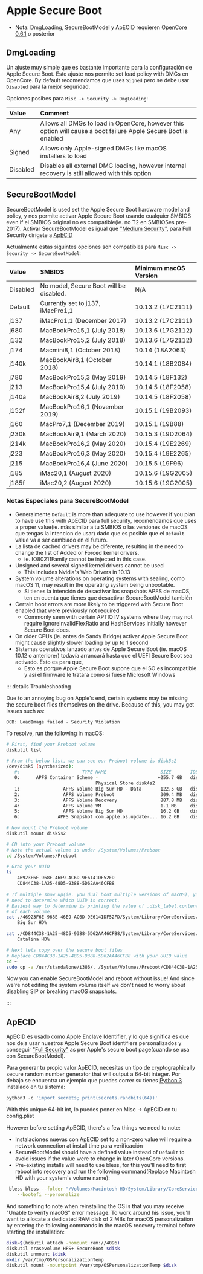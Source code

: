 # Apple Secure Boot

* Nota: DmgLoading, SecureBootModel y ApECID requieren [OpenCore 0.6.1](https://github.com/acidanthera/OpenCorePkg/releases) o posterior


## DmgLoading

Un ajuste muy simple que es bastante importante para la configuración de Apple Secure Boot. Este ajuste nos permite set load policy with DMGs en OpenCore. By default recomendamos que uses `Signed` pero se debe usar `Disabled` para la mejor seguridad.

Opciones posibes para `Misc -> Security -> DmgLoading`:

| Value | Comment |
| :--- | :--- |
| Any      | Allows all DMGs to load in OpenCore, however this option will cause a boot failure Apple Secure Boot is enabled |
| Signed   | Allows only Apple-signed DMGs like macOS installers to load |
| Disabled | Disables all external DMG loading, however internal recovery is still allowed with this option |

## SecureBootModel

SecureBootModel is used set the Apple Secure Boot hardware model and policy, y nos permite activar Apple Secure Boot usando cualquier SMBIOS even if el SMBIOS original no es compatible(ie. no T2 en SMBIOSes pre-2017). Activar SecureBootModel es igual que ["Medium Security"](https://support.apple.com/HT208330), para Full Security dirígete a [ApECID](#apecid)

Actualmente estas siguintes opciones son compatibles para `Misc -> Security -> SecureBootModel`:

| Value    | SMBIOS                                  | Minimum macOS Version |
| :---     | :---                                    | :---                  |
| Disabled | No model, Secure Boot will be disabled. | N/A                   |
| Default  | Currently set to j137, iMacPro1,1       | 10.13.2 (17C2111)     |
| j137     | iMacPro1,1 (December 2017)              | 10.13.2 (17C2111)     |
| j680     | MacBookPro15,1 (July 2018)              | 10.13.6 (17G2112)     |
| j132     | MacBookPro15,2 (July 2018)              | 10.13.6 (17G2112)     |
| j174     | Macmini8,1 (October 2018)               | 10.14 (18A2063)       |
| j140k    | MacBookAir8,1 (October 2018)            | 10.14.1 (18B2084)     |
| j780     | MacBookPro15,3 (May 2019)               | 10.14.5 (18F132)      |
| j213     | MacBookPro15,4 (July 2019)              | 10.14.5 (18F2058)     |
| j140a    | MacBookAir8,2 (July 2019)               | 10.14.5 (18F2058)     |
| j152f    | MacBookPro16,1 (November 2019)          | 10.15.1 (19B2093)     |
| j160     | MacPro7,1 (December 2019)               | 10.15.1 (19B88)       |
| j230k    | MacBookAir9,1 (March 2020)              | 10.15.3 (19D2064)     |
| j214k    | MacBookPro16,2 (May 2020)               | 10.15.4 (19E2269)     |
| j223     | MacBookPro16,3 (May 2020)               | 10.15.4 (19E2265)     |
| j215     | MacBookPro16,4 (June 2020)              | 10.15.5 (19F96)       |
| j185     | iMac20,1 (August 2020)                  | 10.15.6 (19G2005)     |
| j185f    | iMac20,2 (August 2020)                  | 10.15.6 (19G2005)     |

### Notas Especiales para SecureBootModel

* Generalmente `Default` is more than adequate to use however if you plan to have use this with ApECID para full security, recomendamos que uses a proper value(ie. más similar a tu SMBIOS o las versiones de macOS que tengas la intencion de usar) dado que es posible que el `Default` value va a ser cambiado en el futuro.
* La lista de cached drivers may be diferente, resulting in the need to change the list of Added or Forced kernel drivers. 
  * ie. IO80211Family cannot be injected in this case.
* Unsigned and several signed kernel drivers cannot be used
  * This includes Nvidia's Web Drivers in 10.13
* System volume alterations on operating systems with sealing, como macOS 11, may result in the operating system being unbootable. 
  * Si tienes la intención de desactivar los snapshots APFS de macOS, ten en cuenta que tienes que desactivar SecureBootModel también
* Certain boot errors are more likely to be triggered with Secure Boot enabled that were previously not required
  * Commonly seen with certain APTIO IV systems where they may not require IgnoreInvalidFlexRatio and HashServices initially however Secure Boot does.
* On older CPUs (ie. antes de Sandy Bridge) activar Apple Secure Boot might cause slightly slower loading by up to 1 second
* Sistemas operativos lanzado antes de Apple Secure Boot (ie. macOS 10.12 o anteriorer) todavía arrancará hasta que el UEFI Secure Boot sea activado. Esto es para que, 
  * Esto es porque Apple Secure Boot supone que el SO es incompatible y así el firmware le tratará como si fuese Microsoft Windows

::: details Troubleshooting

Due to an annoying bug on Apple's end, certain systems may be missing the secure boot files themselves on the drive. Because of this, you may get issues such as:

```
OCB: LoadImage failed - Security Violation
```

To resolve, run the following in macOS:

```bash
# First, find your Preboot volume
diskutil list

# From the below list, we can see our Preboot volume is disk5s2
/dev/disk5 (synthesized):
   #:                       TYPE NAME                    SIZE       IDENTIFIER
   0:      APFS Container Scheme -                      +255.7 GB   disk5
                                 Physical Store disk4s2
   1:                APFS Volume ⁨Big Sur HD - Data⁩       122.5 GB   disk5s1
   2:                APFS Volume ⁨Preboot⁩                 309.4 MB   disk5s2
   3:                APFS Volume ⁨Recovery⁩                887.8 MB   disk5s3
   4:                APFS Volume ⁨VM⁩                      1.1 MB     disk5s4
   5:                APFS Volume ⁨Big Sur HD⁩              16.2 GB    disk5s5
   6:              APFS Snapshot ⁨com.apple.os.update-...⁩ 16.2 GB    disk5s5s

# Now mount the Preboot volume
diskutil mount disk5s2

# CD into your Preboot volume
# Note the actual volume is under /System/Volumes/Preboot
cd /System/Volumes/Preboot

# Grab your UUID
ls 
	46923F6E-968E-46E9-AC6D-9E6141DF52FD 
	CD844C38-1A25-48D5-9388-5D62AA46CFB8
    
# If multiple show up(ie. you dual boot multiple versions of macOS), you will
# need to determine which UUID is correct.
# Easiest way to determine is printing the value of .disk_label.contentDetails
# of each volume.
cat ./46923F6E-968E-46E9-AC6D-9E6141DF52FD/System/Library/CoreServices/.disk_label.contentDetails
	Big Sur HD%

cat ./CD844C38-1A25-48D5-9388-5D62AA46CFB8/System/Library/CoreServices/.disk_label.contentDetails
	Catalina HD%

# Next lets copy over the secure boot files
# Replace CD844C38-1A25-48D5-9388-5D62AA46CFB8 with your UUID value
cd ~
sudo cp -a /usr/standalone/i386/. /System/Volumes/Preboot/CD844C38-1A25-48D5-9388-5D62AA46CFB8/System/Library/CoreServices
```

Now you can enable SecureBootModel and reboot without issue! And since we're not editing the system volume itself we don't need to worry about disabling SIP or breaking macOS snapshots.

:::

## ApECID

ApECID es usado como Apple Enclave Identifier, y lo qué significa es que nos deja usar nuestros Apple Secure Boot identifiers personalizados y conseguir ["Full Security"](https://support.apple.com/HT208330) as per Apple's secure boot page(cuando se usa con SecureBootModel).

Para generar tu propio valor ApECID, necesitas un tipo de cryptographically secure random number generator that will output a 64-bit integer. Por debajo se encuentra un ejemplo que puedes correr su tienes [Python 3](https://www.python.org/downloads/) instalado en tu sistema:

```py
python3 -c 'import secrets; print(secrets.randbits(64))'
```

With this unique 64-bit int, lo puedes poner en Misc -> ApECID en tu config.plist


However before setting ApECID, there's a few things we need to note:

* Instalaciones nuevas con ApECID set to a non-zero value will require a network connection at install time para verificación
* SecureBootModel should have a defined value instead of `Default` to avoid issues if the value were to change in later OpenCore versions.
* Pre-existing installs will need to use bless, for this you'll need to first reboot into recovery and run the following command(Replace Macintosh HD with your system's volume name):


```sh
 bless bless --folder "/Volumes/Macintosh HD/System/Library/CoreServices" \
    --bootefi --personalize
```

And something to note when reinstalling the OS is that you may receive "Unable to verify macOS" error message. To work around his issue, you'll want to allocate a dedicated RAM disk of 2 MBs for macOS personalization by entering the following commands in the macOS recovery terminal before starting the installation:

```sh
disk=$(hdiutil attach -nomount ram://4096) 
diskutil erasevolume HFS+ SecureBoot $disk 
diskutil unmount $disk 
mkdir /var/tmp/OSPersonalizationTemp 
diskutil mount -mountpoint /var/tmp/OSPersonalizationTemp $disk
```